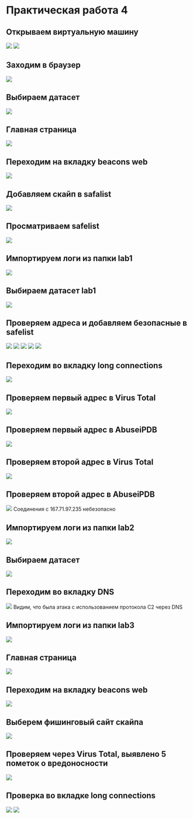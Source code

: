 # Практическая работа 4
## Открываем виртуальную машину
![](./1.jpg)
![](./2.jpg)
## Заходим в браузер
![](./3.jpg)
## Выбираем датасет
![](./4.jpg)
## Главная страница
![](./5.jpg)
## Переходим на вкладку beacons web
![](./6.jpg)
## Добавляем скайп в safalist
![](./7.jpg)
## Просматриваем safelist
![](./8.jpg)
## Импортируем логи из папки lab1
![](./9.jpg)
## Выбираем датасет lab1
![](./10.jpg)
## Проверяем адреса и добавляем безопасные в safelist
![](./11.jpg)
![](./12.jpg)
![](./13.jpg)
![](./14.jpg)
![](./15.jpg)
## Переходим во вкладку long connections
![](./16.jpg)
## Проверяем первый адрес в Virus Total
![](./17.jpg)
## Проверяем первый адрес в AbuseiPDB
![](./18.jpg)
## Проверяем второй адрес в Virus Total
![](./19.jpg)
## Проверяем второй адрес в AbuseiPDB
![](./20.jpg)
Соединения с 167.71.97.235 небезопасно
## Импортируем логи из папки lab2
![](./21.jpg)
## Выбираем датасет
![](./22.jpg)
## Переходим во вкладку DNS
![](./23.jpg)
Видим, что была атака с использованием протокола C2 через DNS
## Импортируем логи из папки lab3
![](./24.jpg)
## Главная страница
![](./25.jpg)
## Переходим на вкладку beacons web
![](./26.jpg)
## Выберем фишинговый сайт скайпа
![](./27.jpg)
## Проверяем через Virus Total, выявлено 5 пометок о вредоносности
![](./28.jpg)
## Проверка во вкладке long connections 
![](./29.jpg)
![](./30.jpg)
